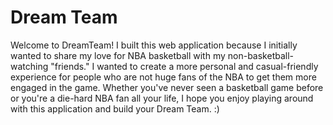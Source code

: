 # Dream Team

Welcome to DreamTeam! I built this web application because I initially wanted to share my love for NBA basketball with my non-basketball-watching "friends." I wanted to create a more personal and casual-friendly experience for people who are not huge fans of the NBA to get them more engaged in the game. Whether you've never seen a basketball game before or you're a die-hard NBA fan all your life, I hope you enjoy playing around with this application and build your Dream Team. :)
